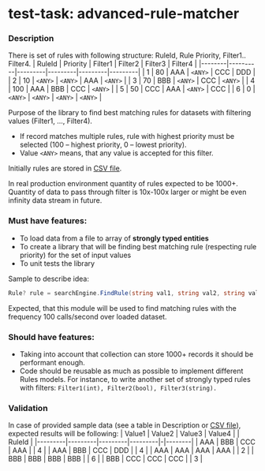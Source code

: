 # test-task: advanced-rule-matcher

###  Description

There is set of rules with following structure: RuleId, Rule Priority, Filter1.. Filter4.
| RuleId | Priority | Filter1 | Filter2 | Filter3 | Filter4 |
|--------|----------|---------|---------|---------|---------|
| 1      | 80       | AAA     | `<ANY>` | CCC     | DDD     |
| 2      | 10       | `<ANY>` | `<ANY>` | AAA     | `<ANY>` |
| 3      | 70       | BBB     | `<ANY>` | CCC     | `<ANY>` |
| 4      | 100      | AAA     | BBB     | CCC     | `<ANY>` |
| 5      | 50       | CCC     | AAA     | `<ANY>` | CCC     |
| 6      | 0        | `<ANY>` | `<ANY>` | `<ANY>` | `<ANY>` |

Purpose of the library to find best matching rules for datasets with filtering values (Filter1, ..., Filter4).
-  If record matches multiple rules, rule with highest priority must be selected (100 – highest priority, 0 – lowest priority). 
- Value `<ANY>` means, that any value is accepted for this filter.

Initially rules are stored in [CSV file](/AdvancedRuleMatcher/Assets/SampleData.csv).

In real production environment quantity of rules expected to be 1000+. Quantity of data to pass through filter is 10x-100x larger or might be even infinity data stream in future.

### Must have features:
- To load data from a file to array of **strongly typed entities**
- To create a library that will be finding best matching rule (respecting rule priority) for the set of input values
- To unit tests the library

Sample to describe idea:
```csharp
Rule? rule = searchEngine.FindRule(string val1, string val2, string val3, string val4);
```

Expected, that this module will be used to find matching rules with the frequency 100 calls/second over loaded dataset.

### Should have features:
- Taking into account that collection can store 1000+ records it should be performant enough.
- Code should be reusable as much as possible to implement different Rules models. For instance, to write another set of strongly typed rules with filters: `Filter1(int), Filter2(bool), Filter3(string).`


### Validation
In case of provided sample data (see a table in Description or [CSV file](/AdvancedRuleMatcher/Assets/SampleData.csv)), expected results will be following:
| Value1  | Value2  | Value3  | Value4  | | RuleId |
|---------|---------|---------|---------|-|--------|
| AAA     | BBB     | CCC     | AAA     | |  4     |
| AAA     | BBB     | CCC     | DDD     | |  4     |
| AAA     | AAA     | AAA     | AAA     | |  2     |
| BBB     | BBB     | BBB     | BBB     | |  6     |
| BBB     | CCC     | CCC     | CCC     | |  3     |
